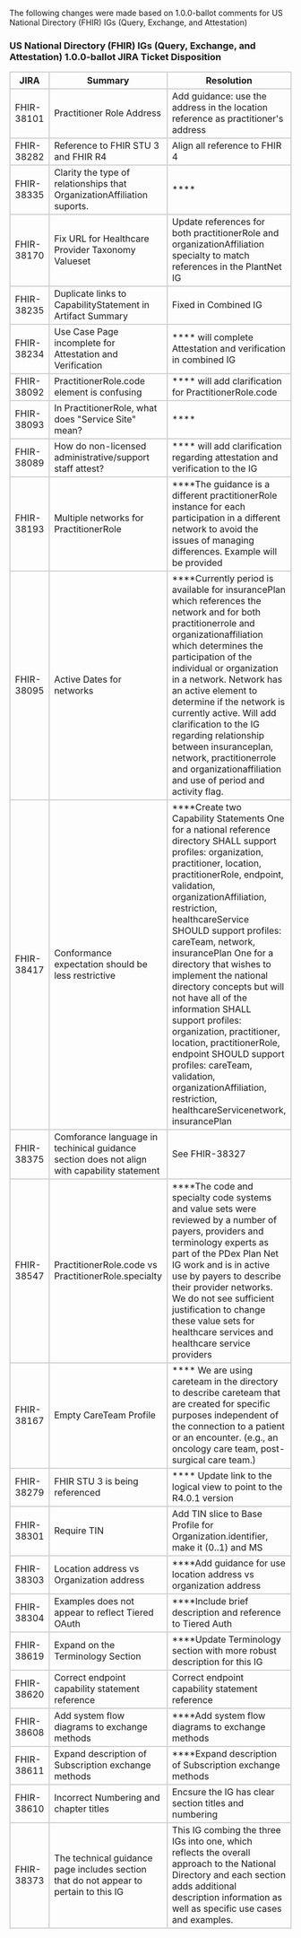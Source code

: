 The following changes were made based on 1.0.0-ballot comments for US National Directory (FHIR) IGs (Query, Exchange, and Attestation)

### US National Directory (FHIR) IGs (Query, Exchange, and Attestation) 1.0.0-ballot JIRA Ticket Disposition

<style>
    th{border: solid 2px lightgrey;}
    td{border: solid 2px lightgrey;}
</style>

 JIRA       | Summary                                          | Resolution              |                                                                 
------------|--------------------------------------------------|---------------------------------------------------------------------------------- |
 FHIR-38101 | Practitioner Role Address                        | Add guidance: use the address in the location reference as practitioner's address |
 FHIR-38282 | Reference to FHIR STU 3 and FHIR R4              | Align all reference to FHIR 4 |
 FHIR-38335 | Clarity the type of relationships that OrganizationAffiliation suports. | **** |
 FHIR-38170 | Fix URL for Healthcare Provider Taxonomy Valueset | Update references for both practitionerRole and organizationAffiliation specialty to match references in the PlantNet IG |
 FHIR-38235 | Duplicate links to CapabilityStatement in Artifact Summary | Fixed in Combined IG |
 FHIR-38234 | Use Case Page incomplete for Attestation and Verification | **** will complete Attestation and verification in combined IG|
 FHIR-38092 | PractitionerRole.code element is confusing | **** will add clarification for PractitionerRole.code |
 FHIR-38093 | In PractitionerRole, what does "Service Site" mean? | **** |
 FHIR-38089 | How do non-licensed administrative/support staff attest? | **** will add clarification regarding attestation and verification to the IG |
 FHIR-38193 | Multiple networks for PractitionerRole | ****The guidance is a different practitionerRole instance for each participation in a different network to avoid the issues of managing differences. Example will be provided |
 FHIR-38095 | Active Dates for networks | ****Currently period is available for insurancePlan which references the network and for both practitionerrole and organizationaffiliation which determines the participation of the individual or organization in a network.  Network has an active element to determine if the network is currently active. Will add clarification to the IG regarding relationship between insuranceplan, network, practitionerrole and organizationaffiliation and use of period and activity flag. |
 FHIR-38417 | Conformance expectation should be less restrictive | ****Create two Capability Statements One for a national reference directory SHALL support profiles: organization, practitioner, location, practitionerRole, endpoint, validation, organizationAffiliation, restriction, healthcareService SHOULD support profiles: careTeam, network, insurancePlan One for a directory that wishes to implement the national directory concepts but will not have all of the information SHALL support profiles: organization, practitioner, location, practitionerRole, endpoint SHOULD support profiles: careTeam, validation, organizationAffiliation, restriction, healthcareServicenetwork, insurancePlan |
 FHIR-38375 | Comforance language in techinical guidance section does not align with capability statement | See FHIR-38327 |
 FHIR-38547 | PractitionerRole.code vs PractitionerRole.specialty | ****The code and specialty code systems and value sets were reviewed by a number of payers, providers and terminology experts as part of the PDex Plan Net IG work and is in active use by payers to describe their provider networks.  We do not see sufficient justification to change these value sets for healthcare services and healthcare service providers |
 FHIR-38167 | Empty CareTeam Profile | **** We are using careteam in the directory to describe careteam that are created for specific purposes independent of the connection to a patient or an encounter. (e.g., an oncology care team, post-surgical care team.) |
 FHIR-38279 | FHIR STU 3 is being referenced | **** Update link to the logical view to point to the R4.0.1 version |
 FHIR-38301 | Require TIN                                      | Add TIN slice to Base Profile for Organization.identifier, make it (0..1) and MS |
 FHIR-38303 | Location address vs Organization address         | ****Add guidance for use location address vs organization address |
 FHIR-38304 | Examples does not appear to reflect Tiered OAuth | ****Include brief description and reference to Tiered Auth |                       
 FHIR-38619 | Expand on the Terminology Section                | ****Update Terminology section with more robust description for this IG |
 FHIR-38620 | Correct endpoint capability statement reference  | Correct endpoint capability statement reference |
 FHIR-38608 | Add system flow diagrams to exchange methods     | ****Add system flow diagrams to exchange methods |
 FHIR-38611 | Expand description of Subscription exchange methods | ****Expand description of Subscription exchange methods |
 FHIR-38610 | Incorrect Numbering and chapter titles | Encsure the IG has clear section titles and numbering |
 FHIR-38373 | The technical guidance page includes section that do not appear to pertain to this IG | This IG combing the three IGs into one, which reflects the overall approach to the National Directory and each section adds additional description information as well as specific use cases and examples. |
  
